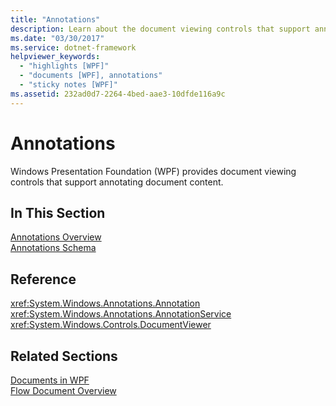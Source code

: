 ```yaml
---
title: "Annotations"
description: Learn about the document viewing controls that support annotating document content, which are available in Windows Presentation Foundation (WPF).
ms.date: "03/30/2017"
ms.service: dotnet-framework
helpviewer_keywords: 
  - "highlights [WPF]"
  - "documents [WPF], annotations"
  - "sticky notes [WPF]"
ms.assetid: 232ad0d7-2264-4bed-aae3-10dfde116a9c
---
```

# Annotations

Windows Presentation Foundation (WPF) provides document viewing controls that support annotating document content.  
  
## In This Section  

 [Annotations Overview](annotations-overview.md)  
  [Annotations Schema](annotations-schema.md)  
  
## Reference  

 <xref:System.Windows.Annotations.Annotation>  
  <xref:System.Windows.Annotations.AnnotationService>  
  <xref:System.Windows.Controls.DocumentViewer>  
  
## Related Sections  

 [Documents in WPF](documents-in-wpf.md)  
  [Flow Document Overview](flow-document-overview.md)
